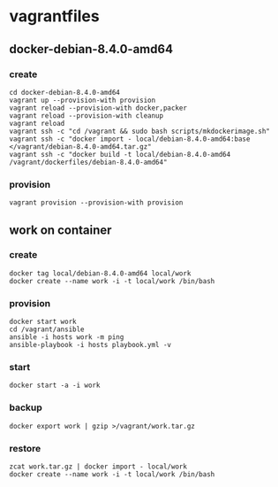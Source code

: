 vagrantfiles
============

docker-debian-8.4.0-amd64
-------------------------

### create

    cd docker-debian-8.4.0-amd64
    vagrant up --provision-with provision
    vagrant reload --provision-with docker,packer
    vagrant reload --provision-with cleanup
    vagrant reload
    vagrant ssh -c "cd /vagrant && sudo bash scripts/mkdockerimage.sh"
    vagrant ssh -c "docker import - local/debian-8.4.0-amd64:base </vagrant/debian-8.4.0-amd64.tar.gz"
    vagrant ssh -c "docker build -t local/debian-8.4.0-amd64 /vagrant/dockerfiles/debian-8.4.0-amd64"

### provision

    vagrant provision --provision-with provision

work on container
-----------------

### create

    docker tag local/debian-8.4.0-amd64 local/work
    docker create --name work -i -t local/work /bin/bash

### provision

    docker start work
    cd /vagrant/ansible
    ansible -i hosts work -m ping
    ansible-playbook -i hosts playbook.yml -v

### start

    docker start -a -i work

### backup

    docker export work | gzip >/vagrant/work.tar.gz

### restore

    zcat work.tar.gz | docker import - local/work
    docker create --name work -i -t local/work /bin/bash
